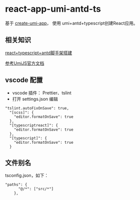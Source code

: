 # react-app-umi-antd-ts
基于 [create-umi-app](https://umijs.org/zh/guide/create-umi-app.html)， 使用 umi+antd+typescript创建React应用。

## 相关知识
[react+typescript+antd脚手架搭建](https://github.com/zqinmiao/blog/issues/7)

[参考UmiJS官方文档](https://umijs.org/zh/)


## vscode 配置
* vscode 插件： Prettier、tslint
* 打开 settings.json 编辑

```
"tslint.autoFixOnSave": true,
  "[scss]": {
    "editor.formatOnSave": true
  },
  "[typescriptreact]": {
    "editor.formatOnSave": true
  },
  "[typescript]": {
    "editor.formatOnSave": true
  }
```

## 文件别名
tsconfig.json，如下：

```
"paths": {
      "@/*": ["src/*"]
    },
```

